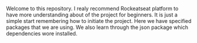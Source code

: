 Welcome to this repository.
I realy recommend Rockeatseat platform to have more understanding about of the project for beginners.
It is just a simple start remembering how to initiate the project.
Here we have specified packages that we are using.
We also learn through the json package which dependencies wore installed.
